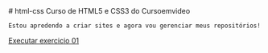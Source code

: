 <!DOCTYPE html>
<html lang="pt-br">
# html-css
    Curso de HTML5 e CSS3 do Cursoemvideo

    Estou apredendo a criar sites e agora vou gerenciar meus repositórios!
    
   <a href="ex01/index.html">Executar exercicio 01</a>
   